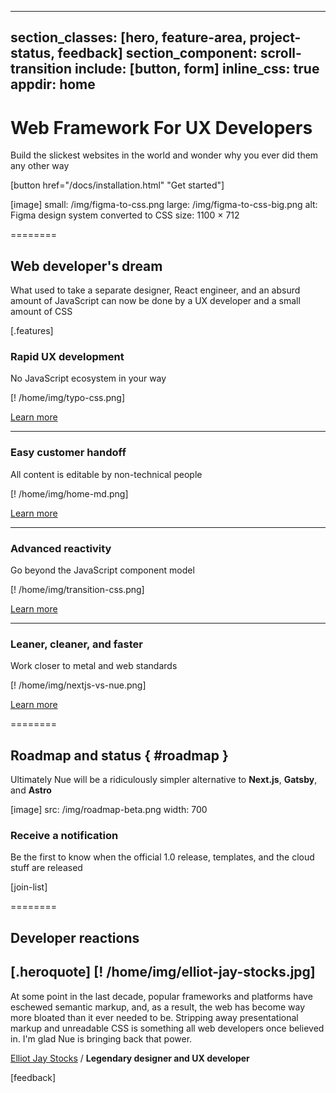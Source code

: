 
---
section_classes: [hero, feature-area, project-status, feedback]
section_component: scroll-transition
include: [button, form]
inline_css: true
appdir: home
---


# Web Framework For UX Developers
Build the slickest websites in the world and wonder why you ever did them any other way

[button href="/docs/installation.html" "Get started"]

[image]
  small: /img/figma-to-css.png
  large: /img/figma-to-css-big.png
  alt: Figma design system converted to CSS
  size: 1100 × 712


========


## Web developer's dream
What used to take a separate designer, React engineer, and an absurd amount of JavaScript can now be done by a UX developer and a small amount of CSS



[.features]

  ### Rapid UX development
  No JavaScript ecosystem in your way

  [! /home/img/typo-css.png]

  [Learn more](/docs/)

  ---

  ### Easy customer handoff
  All content is editable by non-technical people

  [! /home/img/home-md.png]

  [Learn more](/docs/content.html)


  ---
  ### Advanced reactivity
  Go beyond the JavaScript component model

  [! /home/img/transition-css.png]

  [Learn more](/docs/reactivity.html)

  ---

  ### Leaner, cleaner, and faster
  Work closer to metal and web standards

  [! /home/img/nextjs-vs-nue.png]

  [Learn more](/docs/performance-optimization.html)


========


## Roadmap and status { #roadmap }
Ultimately Nue will be a ridiculously simpler alternative to **Next.js**, **Gatsby**, and **Astro**

[image]
  src: /img/roadmap-beta.png
  width: 700


### Receive a notification
Be the first to know when the official 1.0 release, templates, and the cloud stuff are released

[join-list]


========


## Developer reactions

[.heroquote]
  [! /home/img/elliot-jay-stocks.jpg]
  ---
  At some point in the last decade, popular frameworks and platforms have eschewed semantic markup, and, as a result, the web has become way more bloated than it ever needed to be. Stripping away presentational markup and unreadable CSS is something all web developers once believed in. I'm glad Nue is bringing back that power.

  [Elliot Jay Stocks](//elliotjaystocks.com/) /
  **Legendary designer and UX developer**


[feedback]



